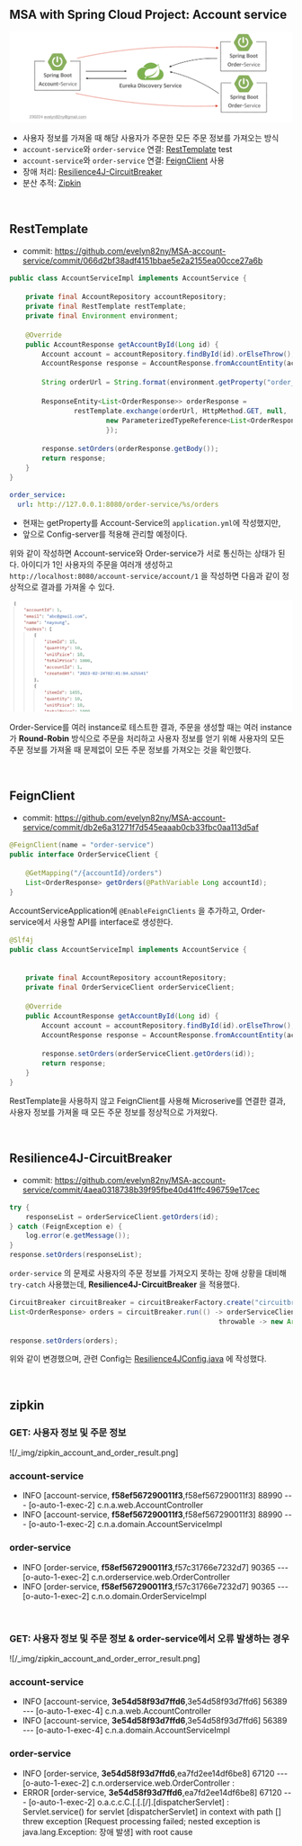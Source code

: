 ## MSA with Spring Cloud Project: Account service

![](/_img/account_service_status_230224.png)

- 사용자 정보를 가져올 때 해당 사용자가 주문한 모든 주문 정보를 가져오는 방식
- ```account-service```와 ```order-service``` 연결: [RestTemplate](#resttemplate) test
- ```account-service```와 ```order-service``` 연결: [FeignClient](#feignclient) 사용
- 장애 처리: [Resilience4J-CircuitBreaker](#resilience4j-circuitbreaker)
- 분산 추적: [Zipkin](#zipkin)

<br>

## RestTemplate

- commit: https://github.com/evelyn82ny/MSA-account-service/commit/066d2bf38adf4151bbae5e2a2155ea00cce27a6b

```java
public class AccountServiceImpl implements AccountService {

    private final AccountRepository accountRepository;  
    private final RestTemplate restTemplate;
    private final Environment environment;

    @Override
    public AccountResponse getAccountById(Long id) {
        Account account = accountRepository.findById(id).orElseThrow();
        AccountResponse response = AccountResponse.fromAccountEntity(account);

        String orderUrl = String.format(environment.getProperty("order_service.url"), id);

        ResponseEntity<List<OrderResponse>> orderResponse =
                restTemplate.exchange(orderUrl, HttpMethod.GET, null,
                        new ParameterizedTypeReference<List<OrderResponse>>() {
                        });

        response.setOrders(orderResponse.getBody());
        return response;
    }
}
```

```yaml
order_service:
  url: http://127.0.0.1:8080/order-service/%s/orders
```

- 현재는 getProperty를 Account-Service의 ```application.yml```에 작성했지만,
- 앞으로 Config-server를 적용해 관리할 예정이다.

위와 같이 작성하면 Account-service와 Order-service가 서로 통신하는 상태가 된다.
아이디가 1인 사용자의 주문을 여러개 생성하고 ```http://localhost:8080/account-service/account/1``` 을 작성하면 다음과 같이 정상적으로 결과를 가져올 수 있다.

![](/_img/connect_to_order_service_result.png)

Order-Service를 여러 instance로 테스트한 결과, 주문을 생성할 때는 여러 instance가 **Round-Robin** 방식으로 주문을 처리하고 사용자 정보를 얻기 위해 사용자의 모든 주문 정보를 가져올 때 문제없이 모든 주문 정보를 가져오는 것을 확인했다.

<br>

## FeignClient

- commit: https://github.com/evelyn82ny/MSA-account-service/commit/db2e6a31271f7d545eaaab0cb33fbc0aa113d5af

```java
@FeignClient(name = "order-service")
public interface OrderServiceClient {

    @GetMapping("/{accountId}/orders")
    List<OrderResponse> getOrders(@PathVariable Long accountId);
}
```
AccountServiceApplication에 ```@EnableFeignClients``` 을 추가하고, Order-service에서 사용할 API를 interface로 생성한다.

```java
@Slf4j
public class AccountServiceImpl implements AccountService {

    
    private final AccountRepository accountRepository;
    private final OrderServiceClient orderServiceClient;

    @Override
    public AccountResponse getAccountById(Long id) {
        Account account = accountRepository.findById(id).orElseThrow();
        AccountResponse response = AccountResponse.fromAccountEntity(account);

        response.setOrders(orderServiceClient.getOrders(id));
        return response;
    }
}
```

RestTemplate을 사용하지 않고 FeignClient를 사용해 Microserive를 연결한 결과, 사용자 정보를 가져올 때 모든 주문 정보를 정상적으로 가져왔다.

<br>

## Resilience4J-CircuitBreaker

- commit: https://github.com/evelyn82ny/MSA-account-service/commit/4aea0318738b39f95fbe40d41ffc496759e17cec

```java
try {
    responseList = orderServiceClient.getOrders(id);
} catch (FeignException e) {
    log.error(e.getMessage());
}
response.setOrders(responseList);
```

```order-service``` 의 문제로 사용자의 주문 정보를 가져오지 못하는 장애 상황을 대비해 ```try-catch``` 사용했는데, **Resilience4J-CircuitBreaker** 을 적용했다.

```java
CircuitBreaker circuitBreaker = circuitBreakerFactory.create("circuitbreaker");
List<OrderResponse> orders = circuitBreaker.run(() -> orderServiceClient.getOrders(id),
                                                    throwable -> new ArrayList<>());

response.setOrders(orders);
```
위와 같이 변경했으며, 관련 Config는 [Resilience4JConfig.java](https://github.com/evelyn82ny/MSA-account-service/blob/master/src/main/java/com/nayoung/accountservice/config/Resilience4JConfig.java) 에 작성했다.

<br>

## zipkin

### GET: 사용자 정보 및 주문 정보

![/_img/zipkin_account_and_order_result.png]

### account-service

- INFO [account-service, **f58ef567290011f3**,f58ef567290011f3] 88990 --- [o-auto-1-exec-2] c.n.a.web.AccountController
- INFO [account-service, **f58ef567290011f3**,f58ef567290011f3] 88990 --- [o-auto-1-exec-2] c.n.a.domain.AccountServiceImpl

### order-service

- INFO [order-service, **f58ef567290011f3**,f57c31766e7232d7] 90365 --- [o-auto-1-exec-2] c.n.orderservice.web.OrderController
- INFO [order-service, **f58ef567290011f3**,f57c31766e7232d7] 90365 --- [o-auto-1-exec-2] c.n.o.domain.OrderServiceImpl

<br>

### GET: 사용자 정보 및 주문 정보 & order-service에서 오류 발생하는 경우

![/_img/zipkin_account_and_order_error_result.png]

### account-service

- INFO [account-service, **3e54d58f93d7ffd6**,3e54d58f93d7ffd6] 56389 --- [o-auto-1-exec-4] c.n.a.web.AccountController
- INFO [account-service, **3e54d58f93d7ffd6**,3e54d58f93d7ffd6] 56389 --- [o-auto-1-exec-4] c.n.a.domain.AccountServiceImpl

### order-service

- INFO [order-service, **3e54d58f93d7ffd6**,ea7fd2ee14df6be8] 67120 --- [o-auto-1-exec-2] c.n.orderservice.web.OrderController     :
- ERROR [order-service, **3e54d58f93d7ffd6**,ea7fd2ee14df6be8] 67120 --- [o-auto-1-exec-2] o.a.c.c.C.[.[.[/].[dispatcherServlet]    : Servlet.service() for servlet [dispatcherServlet] in context with path [] threw exception [Request processing failed; nested exception is java.lang.Exception: 장애 발생] with root cause